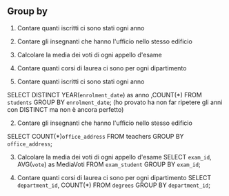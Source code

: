 ## Group by

1. Contare quanti iscritti ci sono stati ogni anno
2. Contare gli insegnanti che hanno l'ufficio nello stesso edificio
3. Calcolare la media dei voti di ogni appello d'esame
4. Contare quanti corsi di laurea ci sono per ogni dipartimento





1. Contare quanti iscritti ci sono stati ogni anno

SELECT DISTINCT YEAR(`enrolment_date`)  as anno ,COUNT(*) 
FROM `students`
GROUP BY `enrolment_date`;
(ho provato ha non far ripetere gli anni con DISTINCT ma non è ancora perfetto)


2. Contare gli insegnanti che hanno l'ufficio nello stesso edificio

SELECT COUNT(*)`office_address`
FROM teachers
GROUP BY `office_address`;


3. Calcolare la media dei voti di ogni appello d'esame
SELECT `exam_id`, AVG(`vote`) as MediaVoti
FROM `exam_student`
GROUP BY `exam_id`;


4. Contare quanti corsi di laurea ci sono per ogni dipartimento
SELECT `department_id`, COUNT(*)
FROM `degrees`
GROUP BY `department_id`;